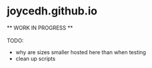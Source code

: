 # joycedh.github.io
** WORK IN PROGRESS **
<br><br>  TODO:
- why are sizes smaller hosted here than when testing
- clean up scripts


